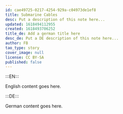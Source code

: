 ```yaml
---
id: cae49725-0217-4254-929a-c04973de1ef8
title: Submarine Cables
desc: Put a description of this note here...
updated: 1618494112955
created: 1618493706252
title_de: Add a german title here
desc_de: Put a DE description of this note here...
author: FB
tao_type: story
cover_image: null
license: CC BY-SA
published: false
---
```


:::EN:::

English content goes here.

:::DE:::

German content goes here.
